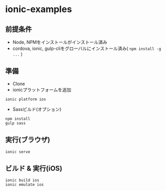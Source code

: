# ionic-examples

## 前提条件

- Node, NPMをインストールがインストール済み
- cordova, ionic, gulp-cliをグローバルにインストール済み( ``npm install -g ...`` )

## 準備

- Clone
- ionicプラットフォームを追加

```
ionic platform ios
```

- Sassビルド(オプション)

```
npm install
gulp sass
```

## 実行(ブラウザ)

```
ionic serve
```

## ビルド & 実行(iOS)

```
ionic build ios
ionic emulate ios
```
